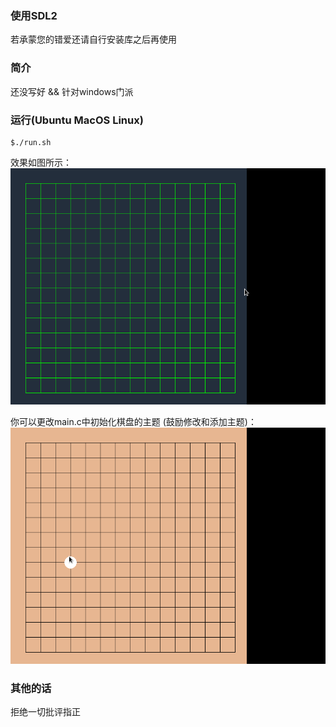 ### 使用SDL2  
若承蒙您的错爱还请自行安装库之后再使用

### 简介  
还没写好 && 针对windows门派

### 运行(Ubuntu MacOS Linux)
``` 
$./run.sh
```  
效果如图所示：  
![five-in-a-row1](https://github.com/saiumr/saiumrImages/blob/master/five-in-a-row1.gif 'theme0')

你可以更改main.c中初始化棋盘的主题 (鼓励修改和添加主题)：  
![five-in-a-row2](https://github.com/saiumr/saiumrImages/blob/master/five-in-a-row2.gif 'theme1')

### 其他的话  
拒绝一切批评指正